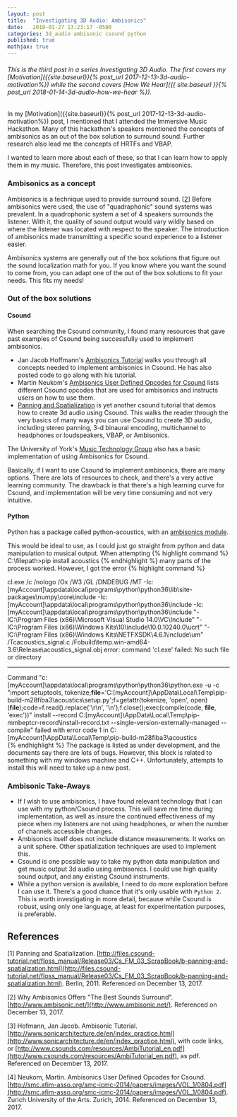 ```yaml
---
layout: post
title:  "Investigating 3D Audio: Ambisonics"
date:   2018-01-27 13:23:17 -0500
categories: 3d_audio ambisonic csound python
published: true
mathjax: true
---
```


###### This is the third post in a series Investigating 3D Audio. The first covers my [Motivation]({{site.baseurl}}{% post_url 2017-12-13-3d-audio-motivation%}) while the second covers [How We Hear]({{ site.baseurl }}{% post_url 2018-01-14-3d-audio-how-we-hear %}).


In my [Motivation]({{site.baseurl}}{% post_url 2017-12-13-3d-audio-motivation%}) post, I mentioned that I attended the Immersive Music Hackathon.
Many of this hackathon's speakers mentioned the concepts of ambisonics as an out of the box solution to surround sound.
Further research also lead me the concepts of HRTFs and VBAP.

I wanted to learn more about each of these, so that I can learn how to apply them in my music.
Therefore, this post investigates ambisonics.

### Ambisonics as a concept
Ambisonics is a technique used to provide surround sound. [[2]](#ambisonics)
Before ambisonics were used, the use of "quadraphonic" sound systems was prevalent.
In a quadrophonic system a set of 4 speakers surrounds the listener.
With it, the quality of sound output would vary wildly based on where the listener was located with respect to the speaker.
The introduction of ambisonics made transmitting a specific sound experience to a listener easier.

Ambisonics systems are generally out of the box solutions that figure out the sound localization math for you.
If you know where you want the sound to come from, you can adapt one of the out of the box solutions to fit your needs.
This fits my needs!

### Out of the box solutions

#### Csound
When searching the Csound community, I found many resources that gave past examples of Csound being successfully used to implement ambisonics.

* Jan Jacob Hoffmann's [Ambisonics Tutorial](#ambisonics_csound_tutorial) walks you through all concepts needed to implement ambisonics in Csound. He has also posted code to go along with his tutorial.
* Martin Neukom's [Ambisonics User Defined Opcodes for Csound](#ambisonics_csound_opcodes) lists different Csound opcodes that are used for ambisonics and instructs users on how to use them.
* [Panning and Spatialization](#surroundsound_csound_tutorial) is yet another csound tutorial that demos how to create 3d audio using Csound. This walks the reader through the very basics of many ways you can use Csound to create 3D audio, including stereo panning, 3-d binaural encoding, multichannel to headphones or loudspeakers, VBAP, or Ambisonics.

The University of York's [Music Technology Group](https://www.york.ac.uk/inst/mustech/3d_audio/cs_ambis.htm) also has a basic implementation of using Ambisonics for Csound.

Basically, if I want to use Csound to implement ambisonics, there are many options.
There are lots of resources to check, and there's a very active learning community.
The drawback is that there's a high learning curve for Csound, and implementation will be very time consuming and not very intuitive.

#### Python
Python has a package called python-acoustics, with an [ambisonics module](http://python-acoustics.github.io/python-acoustics/reference.html).

This would be ideal to use, as I could just go straight from python and data manipulation to musical output.
When attempting
{% highlight command %}
C:\\filepath>pip install acoustics
{% endhighlight %}
many parts of the process worked. However, I got the error
{% highlight command %}

   cl.exe /c /nologo /Ox /W3 /GL /DNDEBUG /MT -Ic:[myAccount]\appdata\local\programs\python\python36\lib\site-packages\numpy\core\include -Ic:[myAccount]\appdata\local\programs\python\python36\include -Ic:[myAccount]\appdata\local\programs\python\python36\include "-IC:\Program Files (x86)\Microsoft Visual Studio 14.0\VC\Include" "-IC:\Program Files (x86)\Windows Kits\10\include\10.0.10240.0\ucrt" "-IC:\Program Files (x86)\Windows Kits\NETFXSDK\4.6.1\include\um" /Tcacoustics\_signal.c /Fobuild\temp.win-amd64-3.6\Release\acoustics\_signal.obj
   error: command 'cl.exe' failed: No such file or directory

   ----------------------------------------
Command "c:[myAccount]\appdata\local\programs\python\python36\python.exe -u -c "import setuptools, tokenize;__file__='C:[myAccount]\\AppData\\Local\\Temp\\pip-build-m28fiba3\\acoustics\\setup.py';f=getattr(tokenize, 'open', open)(__file__);code=f.read().replace('\r\n', '\n');f.close();exec(compile(code, __file__, 'exec'))" install --record C:[myAccount]\AppData\Local\Temp\pip-mmbeptcr-record\install-record.txt --single-version-externally-managed --compile" failed with error code 1 in C:[myAccount]\AppData\Local\Temp\pip-build-m28fiba3\acoustics\
{% endhighlight %}
The package is listed as under development, and the documents say there are lots of bugs.
However, this block is related to something with my windows machine and C++.
Unfortunately, attempts to install this will need to take up a new post.

### Ambisonic Take-Aways
* If I wish to use ambisonics, I have found relevant technology that I can use with my python/Csound process. This will save me time during implementation, as well as insure the continued effectiveness of my piece when my listeners are not using headphones, or when the number of channels accessible changes.
* Ambisonics itself does not include distance measurements. It works on a unit sphere. Other spatialization techniques are used to implement this.
* Csound is one possible way to take my python data manipulation and get music output 3d audio using ambisonics. I could use high quality sound output, and any existing Csound instruments.
* While a python version is available, I need to do more exploration before I can use it. There's a good chance that it's only usable with `Python 2`. This is worth investigating in more detail, because while Csound is robust, using only one language, at least for experimentation purposes, is preferable.  


## References
[1]<a name="surroundsound_csound_tutorial"></a> Panning and Spatialization. [http://files.csound-tutorial.net/floss_manual/Release03/Cs_FM_03_ScrapBook/b-panning-and-spatialization.html](http://files.csound-tutorial.net/floss_manual/Release03/Cs_FM_03_ScrapBook/b-panning-and-spatialization.html). Berlin, 2011. Referenced on December 13, 2017.

[2]<a name="ambisonics"></a> Why Ambisonics Offers "The Best Sounds Surround". [http://www.ambisonic.net/](http://www.ambisonic.net/). Referenced on December 13, 2017.

[3]<a name="ambisonics_csound_tutorial"></a> Hofmann, Jan Jacob. Ambisonic Tutorial. [http://www.sonicarchitecture.de/en/index_practice.html](http://www.sonicarchitecture.de/en/index_practice.html), with code links, or [http://www.csounds.com/resources/AmbiTutorial_en.pdf](http://www.csounds.com/resources/AmbiTutorial_en.pdf), as pdf. Referenced on December 13, 2017.

[4]<a name="ambisonics_csound_opcodes"></a> Neukom, Martin. Ambisonics User Defined Opcodes for Csound. [http://smc.afim-asso.org/smc-icmc-2014/papers/images/VOL_1/0804.pdf](http://smc.afim-asso.org/smc-icmc-2014/papers/images/VOL_1/0804.pdf). Zurich University of the Arts. Zurich, 2014. Referenced on December 13, 2017.
